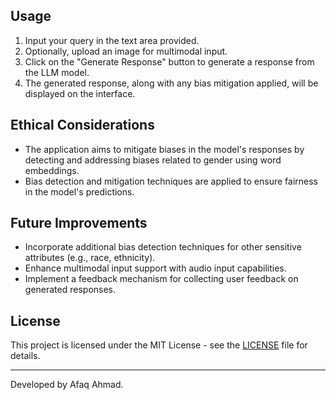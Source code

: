 
## Usage

1. Input your query in the text area provided.
2. Optionally, upload an image for multimodal input.
3. Click on the "Generate Response" button to generate a response from the LLM model.
4. The generated response, along with any bias mitigation applied, will be displayed on the interface.

## Ethical Considerations

- The application aims to mitigate biases in the model's responses by detecting and addressing biases related to gender using word embeddings.
- Bias detection and mitigation techniques are applied to ensure fairness in the model's predictions.

## Future Improvements

- Incorporate additional bias detection techniques for other sensitive attributes (e.g., race, ethnicity).
- Enhance multimodal input support with audio input capabilities.
- Implement a feedback mechanism for collecting user feedback on generated responses.

## License

This project is licensed under the MIT License - see the [LICENSE](LICENSE) file for details.

---

Developed by Afaq Ahmad.

